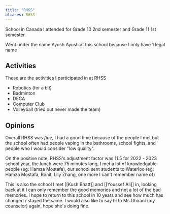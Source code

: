 ```yaml
---
title: "RHSS"
aliases: RHSS
---
```


School in Canada I attended for Grade 10 2nd semester and Grade 11 1st semester. 

Went under the name Ayush Ayush at this school because I only have 1 legal name

## Activities

These are the activities I participated in at RHSS

- Robotics (for a bit)
- Badminton 
- DECA
- Computer Club
- Volleyball (tried out never made the team)

## Opinions

Overall RHSS was *fine*, I had a good time because of the people I met but the school often had people vaping in the bathrooms, school fights, and people who I would consider "low quality". 

On the positive note, RHSS's adjustment factor was 11.5 for 2022 - 2023 school year, the lunch were 75 minutes long, I met a lot of knowledgable people (eg: Hamza Mostafa), our school sent students to Waterloo (eg: Hamza Mostafa, Ronit, Lily Zhang, one more I can't remember name of)

This is also the school I met [[Kush Bhatt]] and [[Youssef Ali]] in, looking back at it I can only remember the good memories and not a lot of the bad memories. I hope to return to this school in 10 years and see how much has changed / stayed the same. I would also like to say hi to Ms.Dhirani (my counselor) again, hope she's doing fine.